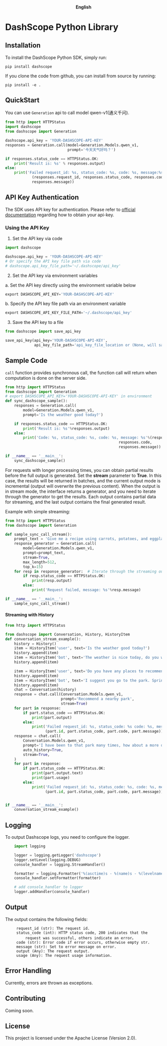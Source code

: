 <h4 align="center">
    <p>
        <b>English</b>
    <p>
</h4>


</div>

# DashScope Python Library

## Installation
To install the DashScope Python SDK, simply run:
```shell
pip install dashscope
```

If you clone the code from github, you can install from  source by running:
```shell
pip install -e .
```



## QuickStart

You can use `Generation` api to call model qwen-v1(通义千问).

```python
from http import HTTPStatus
import dashscope
from dashscope import Generation

dashscope.api_key = 'YOUR-DASHSCOPE-API-KEY'
responses = Generation.call(model=Generation.Models.qwen_v1,
                            prompt='今天天气好吗？')

if responses.status_code == HTTPStatus.OK:
    print('Result is: %s' % responses.output)
else:
    print('Failed request_id: %s, status_code: %s, code: %s, message:%s' %
            (responses.request_id, responses.status_code, responses.code,
            responses.message))

```

## API Key Authentication

The SDK uses API key for authentication. Please refer to [official documentation](https://dashscope.aliyun.com) regarding how to obtain your api-key.

### Using the API Key

1. Set the API key via code
```python
import dashscope

dashscope.api_key = 'YOUR-DASHSCOPE-API-KEY'
# Or specify the API key file path via code
# dashscope.api_key_file_path='~/.dashscope/api_key'

```

2. Set the API key via environment variables

a. Set the API key directly using the environment variable below

```python
export DASHSCOPE_API_KEY='YOUR-DASHSCOPE-API-KEY'
```

b. Specify the API key file path via an environment variable

```python
export DASHSCOPE_API_KEY_FILE_PATH='~/.dashscope/api_key'
```

3. Save the API key to a file
```python
from dashscope import save_api_key

save_api_key(api_key='YOUR-DASHSCOPE-API-KEY',
             api_key_file_path='api_key_file_location or (None, will save to default location "~/.dashscope/api_key"')

```


## Sample Code

`call` function provides  synchronous call, the function call will return when computation is done on the server side.

```python
from http import HTTPStatus
from dashscope import Generation
# export DASHSCOPE_API_KEY='YOUR-DASHSCOPE-API-KEY' in environment
def sync_dashscope_sample():
    responses = Generation.call(
        model=Generation.Models.qwen_v1,
        prompt='Is the weather good today?')

    if responses.status_code == HTTPStatus.OK:
        print('Result is: %s'%responses.output)
    else:
        print('Code: %s, status_code: %s, code: %s, message: %s'%(responses.status_code,
                                                   responses.code,
                                                   responses.message))

if __name__ == '__main__':
    sync_dashscope_sample()
```

For requests with longer processing times, you can obtain partial results before the full output is generated. Set the **stream** parameter to **True**. In this case, the results will be returned in batches, and the current output mode is incremental (output will overwrite the previous content). When the output is in stream mode, the interface returns a generator, and you need to iterate through the generator to get the results. Each output contains partial data for streaming, and the last output contains the final generated result.

Example with simple streaming:
```python
from http import HTTPStatus
from dashscope import Generation

def sample_sync_call_stream():
    prompt_text = 'Give me a recipe using carrots, potatoes, and eggplants'
    response_generator = Generation.call(
        model=Generation.Models.qwen_v1,
        prompt=prompt_text,
        stream=True,
        max_length=512,
        top_k=15)
    for resp in response_generator:  # Iterate through the streaming output results
        if resp.status_code == HTTPStatus.OK:
            print(resp.output)
        else:
            print('Request failed, message: %s'%resp.message)

if __name__ == '__main__':
    sample_sync_call_stream()

```
#### Streaming with History
```python
from http import HTTPStatus

from dashscope import Conversation, History, HistoryItem
def conversation_stream_example():
    history = History()
    item = HistoryItem('user', text='Is the weather good today?')
    history.append(item)
    item = HistoryItem('bot', text='The weather is nice today, do you want to go out and play?')
    history.append(item)

    item = HistoryItem('user', text='Do you have any places to recommend?')
    history.append(item)
    item = HistoryItem('bot', text='I suggest you go to the park. Spring is here, and the flowers are blooming. It is beautiful.')
    history.append(item)
    chat = Conversation(history)
    response = chat.call(Conversation.Models.qwen_v1,
                         prompt='Recommend a nearby park',
                         stream=True)
    for part in response:
        if part.status_code == HTTPStatus.OK:
            print(part.output)
        else:
            print('Failed request_id: %s, status_code: %s code: %s, message:%s' %
                  (part.id, part.status_code, part.code, part.message))
    response = chat.call(
        Conversation.Models.qwen_v1,
        prompt='I have been to that park many times, how about a more distant one?',
        auto_history=True,
        stream=True,
    )
    for part in response:
        if part.status_code == HTTPStatus.OK:
            print(part.output.text)
            print(part.usage)
        else:
            print('Failed request_id: %s, status_code: %s, code: %s, message:%s' %
                  (part.id, part.status_code, part.code, part.message))


if __name__ == '__main__':
    conversation_stream_example()


```
## Logging
To output Dashscope logs, you need to configure the logger.
```python
    import logging

    logger = logging.getLogger('dashscope')
    logger.setLevel(logging.DEBUG)
    console_handler = logging.StreamHandler()

    formatter = logging.Formatter('%(asctime)s - %(name)s - %(levelname)s - %(message)s')
    console_handler.setFormatter(formatter)

    # add console_handler to logger
    logger.addHandler(console_handler)

```

## Output
The output contains the following fields:
```
     request_id (str): The request id.
     status_code (int): HTTP status code, 200 indicates that the
         request was successful, others indicate an error。
     code (str): Error code if error occurs, otherwise empty str.
     message (str): Set to error message on error.
     output (Any): The request output.
     usage (Any): The request usage information.
```

## Error Handling
Currently, errors are thrown as exceptions.


## Contributing
Coming soon.


## License
This project is licensed under the Apache License (Version 2.0).
